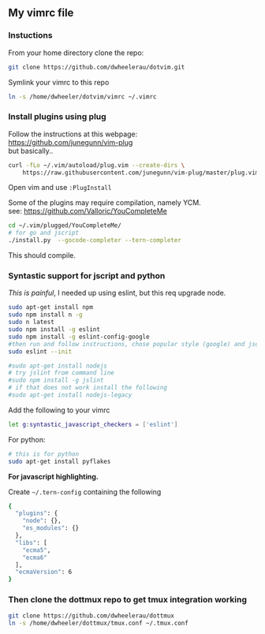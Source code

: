 ## My vimrc file
### Instuctions  
From your home directory clone the repo:  
```bash
git clone https://github.com/dwheelerau/dotvim.git
```  

Symlink your vimrc to this repo  
```bash
ln -s /home/dwheeler/dotvim/vimrc ~/.vimrc
```  

### Install plugins using plug  
Follow the instructions at this webpage:  
https://github.com/junegunn/vim-plug  
but basically..  
```bash
curl -fLo ~/.vim/autoload/plug.vim --create-dirs \
    https://raw.githubusercontent.com/junegunn/vim-plug/master/plug.vim
```

Open vim and use `:PlugInstall`  

Some of the plugins may require compilation, namely YCM.  
see: https://github.com/Valloric/YouCompleteMe  
```bash
cd ~/.vim/plugged/YouCompleteMe/
# for go and jscript
./install.py  --gocode-completer --tern-completer
```
This should compile.

### Syntastic support for jscript and python  
*This is painful*, I needed up using eslint, but this req upgrade node.  
 
```bash
sudo apt-get install npm
sudo npm install n -g
sudo n latest
sudo npm install -g eslint
sudo npm install -g eslint-config-google
#then run and follow instructions, chose popular style (google) and json formt)
sudo eslint --init

#sudo apt-get install nodejs
# try jslint from command line
#sudo npm install -g jslint
# if that does not work install the following
#sudo apt-get install nodejs-legacy
```
Add the following to your vimrc
```bash
let g:syntastic_javascript_checkers = ['eslint']
```

For python:
```bash
# this is for python
sudo apt-get install pyflakes
```
**For javascript highlighting.**  

Create `~/.tern-config` containing the following  
```bash
{
  "plugins": {
    "node": {},
    "es_modules": {}
  },
  "libs": [
    "ecma5",
    "ecma6"
  ],
  "ecmaVersion": 6
}
```

### Then clone the dottmux repo to get tmux integration working  

```bash
git clone https://github.com/dwheelerau/dottmux
ln -s /home/dwheeler/dottmux/tmux.conf ~/.tmux.conf
```
